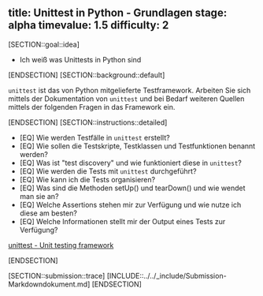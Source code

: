 title: Unittest in Python - Grundlagen
stage: alpha
timevalue: 1.5
difficulty: 2
---
[SECTION::goal::idea]

- Ich weiß was Unittests in Python sind

[ENDSECTION]
[SECTION::background::default]

`unittest` ist das von Python mitgelieferte Testframework.
Arbeiten Sie sich mittels der Dokumentation von `unittest` und bei Bedarf weiteren Quellen mittels
der folgenden Fragen in das Framework ein.

[ENDSECTION]
[SECTION::instructions::detailed]

- [EQ] Wie werden Testfälle in `unittest` erstellt?
- [EQ] Wie sollen die Testskripte, Testklassen und Testfunktionen benannt werden?
- [EQ] Was ist "test discovery" und wie funktioniert diese in `unittest`?
- [EQ] Wie werden die Tests mit `unittest` durchgeführt?
- [EQ] Wie kann ich die Tests organisieren?
- [EQ] Was sind die Methoden setUp() und tearDown() und wie wendet man sie an?
- [EQ] Welche Assertions stehen mir zur Verfügung und wie nutze ich diese am besten?
- [EQ] Welche Informationen stellt mir der Output eines Tests zur Verfügung?

[unittest - Unit testing framework](https://docs.python.org/3.10/library/unittest.html)

[ENDSECTION]

[SECTION::submission::trace]
[INCLUDE::../../_include/Submission-Markdowndokument.md]
[ENDSECTION]
